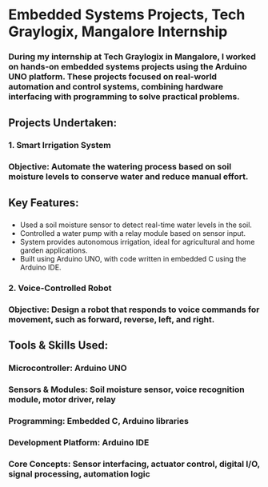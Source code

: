 # Embedded Systems Projects, Tech Graylogix, Mangalore Internship  
### During my internship at Tech Graylogix in Mangalore, I worked on hands-on embedded systems projects using the Arduino UNO platform. These projects focused on real-world automation and control systems, combining hardware interfacing with programming to solve practical problems.  

## Projects Undertaken:  
### 1. Smart Irrigation System  
### Objective: Automate the watering process based on soil moisture levels to conserve water and reduce manual effort.  

## Key Features:  
### 
- Used a soil moisture sensor to detect real-time water levels in the soil.  
- Controlled a water pump with a relay module based on sensor input.  
- System provides autonomous irrigation, ideal for agricultural and home garden applications.  
- Built using Arduino UNO, with code written in embedded C using the Arduino IDE.

### 2. Voice-Controlled Robot  
### Objective: Design a robot that responds to voice commands for movement, such as forward, reverse, left, and right. 

## Tools & Skills Used:  
### Microcontroller: Arduino UNO  

### Sensors & Modules: Soil moisture sensor, voice recognition module, motor driver, relay  

### Programming: Embedded C, Arduino libraries  

### Development Platform: Arduino IDE  

### Core Concepts: Sensor interfacing, actuator control, digital I/O, signal processing, automation logic  


 
